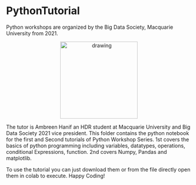 # PythonTutorial
Python workshops are organized by the Big Data Society, Macquarie University from 2021. 
<p align="center">
    <img src="bigdatasociety.jfif" alt="drawing" width="210" height="210" 
  />
</p>
The tutor is Ambreen Hanif an HDR student at Macquarie University and Big Data Society 2021 vice president.
This folder contains the python notebook for the first and Second tutorials of Python Workshop Series. 
1st covers the basics of python programming including variables, datatypes, operations, conditional Expressions, function. 
2nd covers Numpy, Pandas and matplotlib.

To use the tutorial you can just download them or from the file directly open them in colab to execute. 
Happy Coding!



